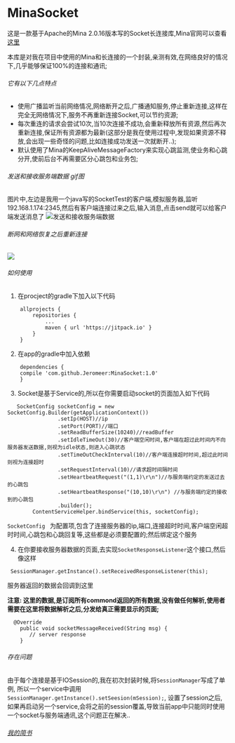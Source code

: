 # MinaSocket
 这是一款基于Apache的Mina 2.0.16版本写的Socket长连接库,Mina官网可以查看[这里](http://mina.apache.org/)
 
 本库是对我在项目中使用的Mina和长连接的一个封装,亲测有效,在网络良好的情况下,几乎能够保证100%的连接和通讯;
 
 
###### 它有以下几点特点
* 使用广播监听当前网络情况,网络断开之后,广播通知服务,停止重新连接,这样在完全无网络情况下,服务不再重新连接Socket,可以节约资源;
* 每次重连的请求会尝试10次,当10次连接不成功,会重新释放所有资源,然后再次重新连接,保证所有资源都为最新(这部分是我在使用过程中,发现如果资源不释放,会出现一些奇怪的问题,比如连接成功发送一次就断开..);
* 默认使用了Mina的KeepAliveMessageFactory来实现心跳监测,使业务和心跳分开,使前后台不再需要区分心跳包和业务包;

###### 发送和接收服务端数据 gif图
 图片中,左边是我用一个java写的SocketTest的客户端,模拟服务器,监听192.168.1.174:2345,然后有客户端连接过来之后,输入消息,点击send就可以给客户端发送消息了
![发送和接收服务端数据](https://github.com/jianfeng318/MinaSocket/blob/master/picture/socket.gif)

###### 断网和网络恢复之后重新连接
![](https://github.com/jianfeng318/MinaSocket/blob/master/picture/socket_connect6.gif)

###### 如何使用

1. 在procject的gradle下加入以下代码
```
	allprojects {
		repositories {
			...
			maven { url 'https://jitpack.io' }
		}
	}
```

2. 在app的gradle中加入依赖
```
	dependencies {
	compile 'com.github.Jeromeer:MinaSocket:1.0'
	}
```
3. Socket是基于Service的,所以在你需要启动socket的页面加入如下代码
```
   SocketConfig socketConfig = new SocketConfig.Builder(getApplicationContext())
                .setIp(HOST)//ip
                .setPort(PORT)//端口
                .setReadBufferSize(10240)//readBuffer
                .setIdleTimeOut(30)//客户端空闲时间,客户端在超过此时间内不向服务器发送数据,则视为idle状态,则进入心跳状态
                .setTimeOutCheckInterval(10)//客户端连接超时时间,超过此时间则视为连接超时
                .setRequestInterval(10)//请求超时间隔时间
                .setHeartbeatRequest("(1,1)\r\n")//与服务端约定的发送过去的心跳包
                .setHeartbeatResponse("(10,10)\r\n") //与服务端约定的接收到的心跳包
                .builder();
        ContentServiceHelper.bindService(this, socketConfig);
```
`SocketConfig ` 为配置项,包含了连接服务器的ip,端口,连接超时时间,客户端空闲超时时间,心跳包和心跳回复等,这些都是必须要配置的;然后绑定这个服务

4. 在你要接收服务器数据的页面,去实现`SocketResponseListener`这个接口,然后像这样
```
 SessionManager.getInstance().setReceivedResponseListener(this);
```

服务器返回的数据会回调到这里

**注意: 这里的数据,是订阅所有commond返回的所有数据,没有做任何解析,使用者需要在这里将数据解析之后,分发给真正需要显示的页面;**

```
  @Override
    public void socketMessageReceived(String msg) {
       // server response
    }
```

###### 存在问题
由于每个连接是基于IOSession的,我在初次封装时候,将`SessionManager`写成了单例,
所以一个service中调用`SessionManager.getInstance().setSeesion(mSession);`,
设置了session之后,如果再启动另一个service,会将之前的session覆盖,导致当前app中只能同时使用一个socket与服务端通讯,这个问题正在解决..

###### [我的简书](http://www.jianshu.com/u/0b440912217a)
